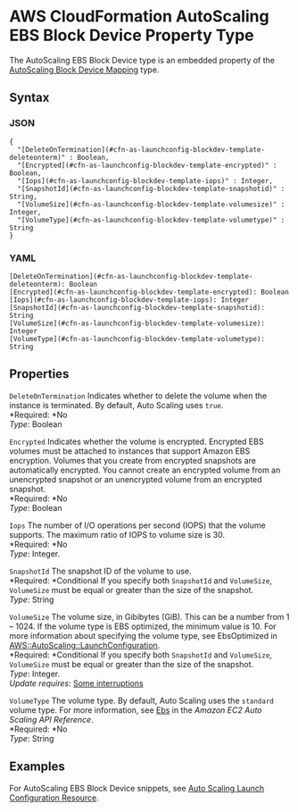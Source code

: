 # AWS CloudFormation AutoScaling EBS Block Device Property Type<a name="aws-properties-as-launchconfig-blockdev-template"></a>

The AutoScaling EBS Block Device type is an embedded property of the [AutoScaling Block Device Mapping](aws-properties-as-launchconfig-blockdev-mapping.md) type\.

## Syntax<a name="w3ab2c21c14c73b5"></a>

### JSON<a name="aws-properties-as-launchconfig-blockdev-template-syntax.json"></a>

```
{
  "[DeleteOnTermination](#cfn-as-launchconfig-blockdev-template-deleteonterm)" : Boolean,
  "[Encrypted](#cfn-as-launchconfig-blockdev-template-encrypted)" : Boolean,
  "[Iops](#cfn-as-launchconfig-blockdev-template-iops)" : Integer,
  "[SnapshotId](#cfn-as-launchconfig-blockdev-template-snapshotid)" : String,
  "[VolumeSize](#cfn-as-launchconfig-blockdev-template-volumesize)" : Integer,
  "[VolumeType](#cfn-as-launchconfig-blockdev-template-volumetype)" : String
}
```

### YAML<a name="aws-properties-as-launchconfig-blockdev-template-syntax.yaml"></a>

```
[DeleteOnTermination](#cfn-as-launchconfig-blockdev-template-deleteonterm): Boolean
[Encrypted](#cfn-as-launchconfig-blockdev-template-encrypted): Boolean
[Iops](#cfn-as-launchconfig-blockdev-template-iops): Integer
[SnapshotId](#cfn-as-launchconfig-blockdev-template-snapshotid): String
[VolumeSize](#cfn-as-launchconfig-blockdev-template-volumesize): Integer
[VolumeType](#cfn-as-launchconfig-blockdev-template-volumetype): String
```

## Properties<a name="w3ab2c21c14c73b7"></a>

`DeleteOnTermination`  <a name="cfn-as-launchconfig-blockdev-template-deleteonterm"></a>
Indicates whether to delete the volume when the instance is terminated\. By default, Auto Scaling uses `true`\.  
*Required: *No  
*Type*: Boolean

`Encrypted`  <a name="cfn-as-launchconfig-blockdev-template-encrypted"></a>
Indicates whether the volume is encrypted\. Encrypted EBS volumes must be attached to instances that support Amazon EBS encryption\. Volumes that you create from encrypted snapshots are automatically encrypted\. You cannot create an encrypted volume from an unencrypted snapshot or an unencrypted volume from an encrypted snapshot\.  
*Required: *No  
*Type*: Boolean

`Iops`  <a name="cfn-as-launchconfig-blockdev-template-iops"></a>
The number of I/O operations per second \(IOPS\) that the volume supports\. The maximum ratio of IOPS to volume size is 30\.  
*Required: *No  
*Type*: Integer\.

`SnapshotId`  <a name="cfn-as-launchconfig-blockdev-template-snapshotid"></a>
The snapshot ID of the volume to use\.  
*Required: *Conditional If you specify both `SnapshotId` and `VolumeSize`, `VolumeSize` must be equal or greater than the size of the snapshot\.  
*Type*: String

`VolumeSize`  <a name="cfn-as-launchconfig-blockdev-template-volumesize"></a>
The volume size, in Gibibytes \(GiB\)\. This can be a number from 1 – 1024\. If the volume type is EBS optimized, the minimum value is 10\. For more information about specifying the volume type, see EbsOptimized in [AWS::AutoScaling::LaunchConfiguration](aws-properties-as-launchconfig.md)\.  
*Required: *Conditional If you specify both `SnapshotId` and `VolumeSize`, `VolumeSize` must be equal or greater than the size of the snapshot\.  
*Type*: Integer\.  
*Update requires*: [Some interruptions](using-cfn-updating-stacks-update-behaviors.md#update-some-interrupt)

`VolumeType`  <a name="cfn-as-launchconfig-blockdev-template-volumetype"></a>
The volume type\. By default, Auto Scaling uses the `standard` volume type\. For more information, see [Ebs](http://docs.aws.amazon.com/autoscaling/ec2/APIReference/API_Ebs.html) in the *Amazon EC2 Auto Scaling API Reference*\.  
*Required: *No  
*Type*: String

## Examples<a name="w3ab2c21c14c73b9"></a>

For AutoScaling EBS Block Device snippets, see [Auto Scaling Launch Configuration Resource](quickref-autoscaling.md#scenario-as-launch-config)\.